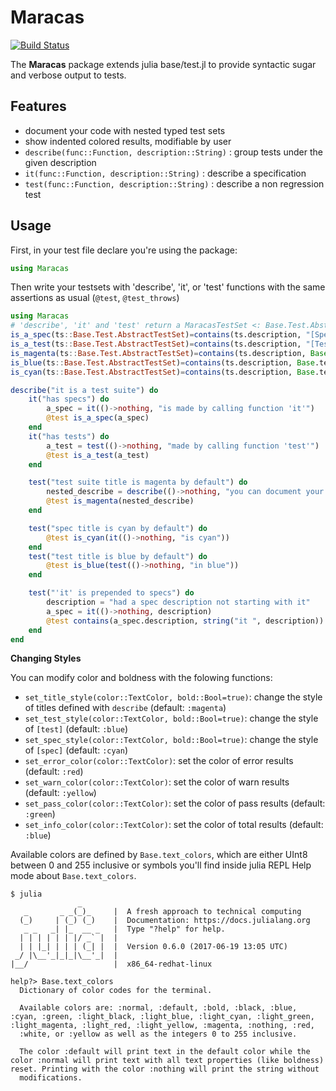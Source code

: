 # Maracas
[![Build Status](https://travis-ci.org/apieum/Maracas.jl.svg?branch=master)](https://travis-ci.org/apieum/Maracas.jl)

The **Maracas** package extends julia base/test.jl to provide syntactic sugar and verbose output to tests.

## Features

- document your code with nested typed test sets
- show indented colored results, modifiable by user
- `describe(func::Function, description::String)` : group tests under the given description
- `it(func::Function, description::String)` : describe a specification
- `test(func::Function, description::String)` : describe a non regression test


## Usage

First, in your test file declare you're using the package:

```julia
using Maracas
```

Then write your testsets with 'describe', 'it', or 'test' functions with the same assertions as usual (`@test`, `@test_throws`)

```julia
using Maracas
# 'describe', 'it' and 'test' return a MaracasTestSet <: Base.Test.AbstractTestSet
is_a_spec(ts::Base.Test.AbstractTestSet)=contains(ts.description, "[Spec]")
is_a_test(ts::Base.Test.AbstractTestSet)=contains(ts.description, "[Test]")
is_magenta(ts::Base.Test.AbstractTestSet)=contains(ts.description, Base.text_colors[:magenta])
is_blue(ts::Base.Test.AbstractTestSet)=contains(ts.description, Base.text_colors[:blue])
is_cyan(ts::Base.Test.AbstractTestSet)=contains(ts.description, Base.text_colors[:cyan])

describe("it is a test suite") do
    it("has specs") do
        a_spec = it(()->nothing, "is made by calling function 'it'")
        @test is_a_spec(a_spec)
    end
    it("has tests") do
        a_test = test(()->nothing, "made by calling function 'test'")
        @test is_a_test(a_test)
    end

    test("test suite title is magenta by default") do
        nested_describe = describe(()->nothing, "you can document your code with your tests")
        @test is_magenta(nested_describe)
    end

    test("spec title is cyan by default") do
        @test is_cyan(it(()->nothing, "is cyan"))
    end
    test("test title is blue by default") do
        @test is_blue(test(()->nothing, "in blue"))
    end

    test("'it' is prepended to specs") do
        description = "had a spec description not starting with it"
        a_spec = it(()->nothing, description)
        @test contains(a_spec.description, string("it ", description))
    end
end

```
**Changing Styles**

You can modify color and boldness with the folowing functions:

- `set_title_style(color::TextColor, bold::Bool=true)`: change the style of titles defined with `describe` (default: `:magenta`)
- `set_test_style(color::TextColor, bold::Bool=true)`:  change the style of `[test]`  (default: `:blue`)
- `set_spec_style(color::TextColor, bold::Bool=true)`: change the style of `[spec]`  (default: `:cyan`)
- `set_error_color(color::TextColor)`: set the color of error results  (default: `:red`)
- `set_warn_color(color::TextColor)`: set the color of warn results  (default: `:yellow`)
- `set_pass_color(color::TextColor)`: set the color of pass results  (default: `:green`)
- `set_info_color(color::TextColor)`: set the color of total results  (default: `:blue`)

Available colors are defined by `Base.text_colors`, which are either UInt8 between 0 and 255 inclusive or symbols you'll find inside julia REPL Help mode about `Base.text_colors`.


```
$ julia
               _
   _       _ _(_)_     |  A fresh approach to technical computing
  (_)     | (_) (_)    |  Documentation: https://docs.julialang.org
   _ _   _| |_  __ _   |  Type "?help" for help.
  | | | | | | |/ _` |  |
  | | |_| | | | (_| |  |  Version 0.6.0 (2017-06-19 13:05 UTC)
 _/ |\__'_|_|_|\__'_|  |
|__/                   |  x86_64-redhat-linux

help?> Base.text_colors
  Dictionary of color codes for the terminal.

  Available colors are: :normal, :default, :bold, :black, :blue, :cyan, :green, :light_black, :light_blue, :light_cyan, :light_green, :light_magenta, :light_red, :light_yellow, :magenta, :nothing, :red,
  :white, or :yellow as well as the integers 0 to 255 inclusive.

  The color :default will print text in the default color while the color :normal will print text with all text properties (like boldness) reset. Printing with the color :nothing will print the string without
  modifications.

```

